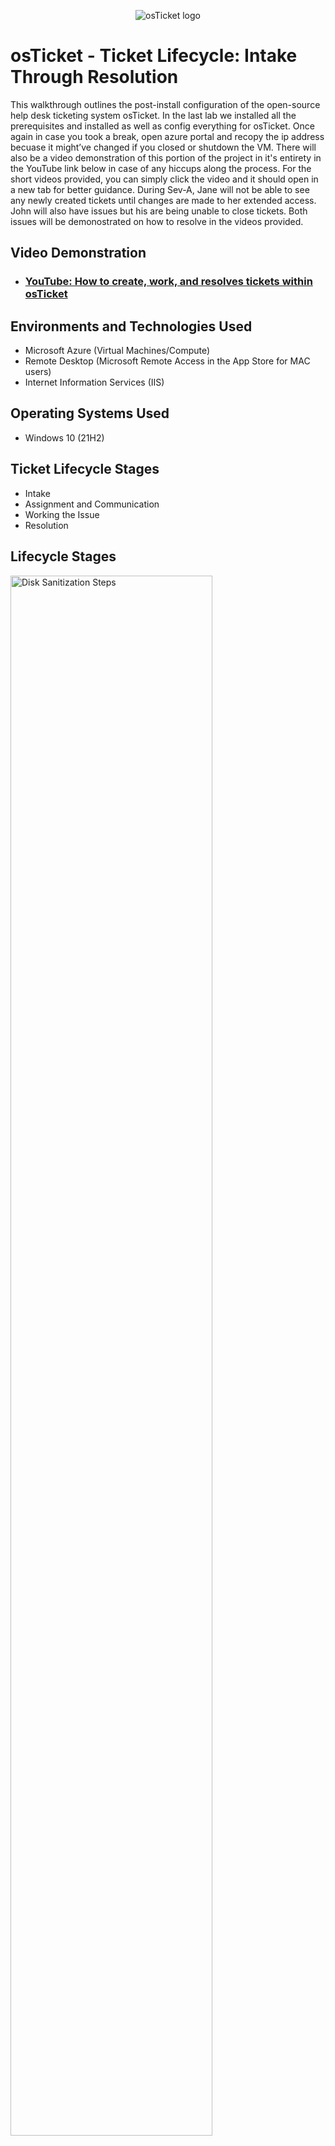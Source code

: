 <p align="center">
<img src="https://i.imgur.com/Clzj7Xs.png" alt="osTicket logo"/>
</p>

<h1>osTicket - Ticket Lifecycle: Intake Through Resolution</h1>
This walkthrough outlines the post-install configuration of the open-source help desk ticketing system osTicket.
In the last lab we installed all the prerequisites and installed as well as config everything for osTicket. Once again in case you took a break, open azure portal and recopy the ip address becuase it might’ve changed if you closed or shutdown the VM.
There will also be a video demonstration of this portion of the project in it's entirety in the YouTube link below in case of any hiccups along the process. For the short videos provided, you can simply click the video and it should open in a new tab for better guidance.
During Sev-A, Jane will not be able to see any newly created tickets until changes are made to her extended access. John will also have issues but his are being unable to close tickets. Both issues will be demonostrated on how to resolve in the videos provided.<br />


<h2>Video Demonstration</h2>

- ### [YouTube: How to create, work, and resolves tickets within osTicket](https://youtu.be/a0vPNqAYFB4)

<h2>Environments and Technologies Used</h2>

- Microsoft Azure (Virtual Machines/Compute)
- Remote Desktop (Microsoft Remote Access in the App Store for MAC users)
- Internet Information Services (IIS)

<h2>Operating Systems Used </h2>

- Windows 10</b> (21H2)

<h2>Ticket Lifecycle Stages</h2>

- Intake
- Assignment and Communication
- Working the Issue
- Resolution

<h2>Lifecycle Stages</h2>

<p>
<img src="https://github.com/montrequonwheeler/ticket-lifecycle/assets/127397594/05d095d7-c5de-4c00-be85-cac427ffab3c" height="80%" width="80%" alt="Disk Sanitization Steps"/>
</p>
<p>
Here we'll create the tickets to practice on.
</p>
<br />

<p>
<img src="https://github.com/montrequonwheeler/ticket-lifecycle/assets/127397594/9306a724-b6c4-4e74-b00a-0a77b0c31239" height="80%" width="80%" alt="Disk Sanitization Steps"/>
<img src="https://github.com/montrequonwheeler/ticket-lifecycle/assets/127397594/ec937f75-af2b-47ca-9d8c-5300e1606fde" height="80%" width="80%" alt="Disk Sanitization Steps"/>
</p>
<p>
Sev-A (1 hour, 24/7) [entire mobile/online banking system is down] -> SysAdmins. Jane permissions will be edited again to allow her to see the new tickets created.
</p>
<br />

<p>
<img src="https://github.com/montrequonwheeler/ticket-lifecycle/assets/127397594/0dad56b4-4cbc-43c8-86ec-5a286995f293" height="80%" width="80%" alt="Disk Sanitization Steps"/>
<img src="https://github.com/montrequonwheeler/ticket-lifecycle/assets/127397594/82e68c39-4595-4fa3-9db2-2ed6ddb1003a" height="80%" width="80%" alt="Disk Sanitization Steps"/>
</p>
<p>
Sev-B (4 hours, 24/7) [accounting department needs adobe upgrade, broken]. We will assign Sev-B John and later edit his permissions to be able to close tickets.
</p>
<br />

<p>
<img src="https://github.com/montrequonwheeler/ticket-lifecycle/assets/127397594/efa812e6-6bef-4db8-8f52-8989c59b68a1" height="80%" width="80%" alt="Disk Sanitization Steps"/>
</p>
<p>
Sev-C (2 hours, business hours) [CFO’s laptop seems a bit slow].
</p>
<br />

<p>
<img src="https://github.com/montrequonwheeler/ticket-lifecycle/assets/127397594/e1e67d67-f6bd-4c86-a0f6-5401bac5bf70"/>
</p>
<p>
Now after practing in the lab remember to clean up to avoid any additional costs.
</p>
<br />
